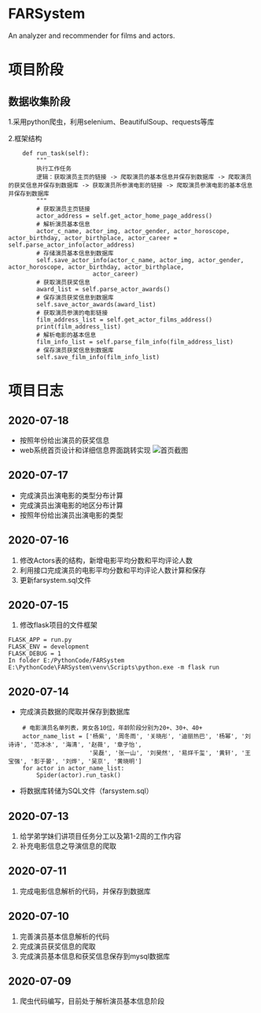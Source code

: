 # FARSystem
An analyzer and recommender for films and actors.

# 项目阶段
## 数据收集阶段
1.采用python爬虫，利用selenium、BeautifulSoup、requests等库

2.框架结构
```
    def run_task(self):
        """
        执行工作任务
        逻辑：获取演员主页的链接 -> 爬取演员的基本信息并保存到数据库 -> 爬取演员的获奖信息并保存到数据库 -> 获取演员所参演电影的链接 -> 爬取演员参演电影的基本信息并保存到数据库
        """
        # 获取演员主页链接
        actor_address = self.get_actor_home_page_address()
        # 解析演员基本信息
        actor_c_name, actor_img, actor_gender, actor_horoscope, actor_birthday, actor_birthplace, actor_career = self.parse_actor_info(actor_address)
        # 存储演员基本信息到数据库
        self.save_actor_info(actor_c_name, actor_img, actor_gender, actor_horoscope, actor_birthday, actor_birthplace,
                        actor_career)
        # 获取演员获奖信息
        award_list = self.parse_actor_awards()
        # 保存演员获奖信息到数据库
        self.save_actor_awards(award_list)
        # 获取演员参演的电影链接
        film_address_list = self.get_actor_films_address()
        print(film_address_list)
        # 解析电影的基本信息
        film_info_list = self.parse_film_info(film_address_list)
        # 保存演员获奖信息到数据库
        self.save_film_info(film_info_list)
```

# 项目日志
## 2020-07-18
+ 按照年份给出演员的获奖信息
+ web系统首页设计和详细信息界面跳转实现
![首页截图]()
## 2020-07-17
+ 完成演员出演电影的类型分布计算
+ 完成演员出演电影的地区分布计算
+ 按照年份给出演员出演电影的类型
## 2020-07-16
1. 修改Actors表的结构，新增电影平均分数和平均评论人数
2. 利用接口完成演员的电影平均分数和平均评论人数计算和保存
3. 更新farsystem.sql文件
## 2020-07-15
1. 修改flask项目的文件框架
```
FLASK_APP = run.py
FLASK_ENV = development
FLASK_DEBUG = 1
In folder E:/PythonCode/FARSystem
E:\PythonCode\FARSystem\venv\Scripts\python.exe -m flask run
```
## 2020-07-14
+ 完成演员数据的爬取并保存到数据库
```
    # 电影演员名单列表，男女各10位，年龄阶段分别为20+、30+、40+
    actor_name_list = ['杨紫', '周冬雨', '关晓彤', '迪丽热巴', '杨幂', '刘诗诗', '范冰冰', '海清', '赵薇', '章子怡',
                       '吴磊', '张一山', '刘昊然', '易烊千玺', '黄轩', '王宝强', '彭于晏', '刘烨', '吴京', '黄晓明']
    for actor in actor_name_list:
        Spider(actor).run_task()
```
+ 将数据库转储为SQL文件（farsystem.sql）
## 2020-07-13
1. 给学弟学妹们讲项目任务分工以及第1-2周的工作内容
2. 补充电影信息之导演信息的爬取

## 2020-07-11
1. 完成电影信息解析的代码，并保存到数据库

## 2020-07-10
1. 完善演员基本信息解析的代码
2. 完成演员获奖信息的爬取
3. 完成演员基本信息和获奖信息保存到mysql数据库

## 2020-07-09
1. 爬虫代码编写，目前处于解析演员基本信息阶段
